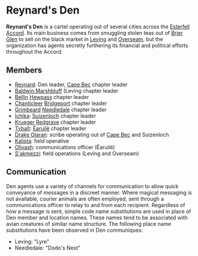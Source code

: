 # Reynard's Den

**Reynard's Den** is a cartel operating out of several cities across the [Esterfell Accord](../../societies/esterfell-accord/esterfell-accord.md). Its main business comes from smuggling stolen teas out of [Brier Glen](../../societies/esterfell-accord/brier-glen.md) to sell on the black market in [Leving](../../societies/esterfell-accord/leving/leving.md) and [Overseam](../../societies/esterfell-accord/overseam.md), but the organization has agents secretly furthering its financial and political efforts throughout the Accord.

## Members

- [Reynard](members/reynard.md): Den leader, [Cape Bec](../../societies/esterfell-accord/cape-bec/cape-bec.md) chapter leader
- [Baldwin Marshbluff](../gilded-purse/members/baldwin-marshbluff.md) (Leving chapter leader
- [Bellin](members/bellin.md) [Hewpass](../../societies/esterfell-accord/hewpass.md) chapter leader
- [Chanticleer](members/chanticleer.md) [Bridgeport](../../societies/esterfell-accord/bridgeport.md) chapter leader
- [Grimbeard](members/grimbeard.md) [Needledale](../../societies/esterfell-accord/needledale.md) chapter leader
- [Ichika](members/ichika.md): [Suizenloch](../../societies/esterfell-accord/suizenloch.md) chapter leader
- [Krueger](members/krueger.md) [Redgrave](../../societies/esterfell-accord/redgrave.md) chapter leader
- [Tybalt](members/tybalt.md): [Ëaruilë](../../societies/esterfell-accord/earuile.md) chapter leader
- [Drake Olaran](members/drake-olaran.md): scribe operating out of [Cape Bec](../../societies/esterfell-accord/cape-luz.md) and Suizenloch
- [Kalista](members/kalista.md): field operative
- [Olivash](members/olivash.md): communications officer (Ëaruilë)
- [S'akmezzi](members/sakmezzi.md): field operations (Leving and Overseam)

## Communication

Den agents use a variety of channels for communication to allow quick conveyance of messages in a discreet manner. Where magical messaging is not available, courier animals are often employed, sent through a communications officer to relay to and from each recipient. Regardless of how a message is sent, simple code name substitutions are used in place of Den member and location names. These names tend to be associated with avian creatures of similar name structure. The following place name substitutions have been observed in Den communiques:

- Leving: "Lyre"
- Needledale: "Dodo's Nest"
